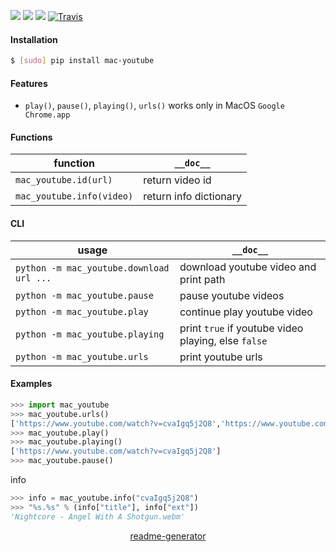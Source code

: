 <!--
https://pypi.org/project/readme-generator/
-->

[![](https://img.shields.io/badge/OS-MacOS-blue.svg?longCache=True)]()
[![](https://img.shields.io/pypi/pyversions/mac-youtube.svg?longCache=True)](https://pypi.org/project/mac-youtube/)
[![](https://img.shields.io/pypi/v/mac-youtube.svg?maxAge=3600)](https://pypi.org/project/mac-youtube/)
[![Travis](https://api.travis-ci.org/looking-for-a-job/mac-youtube.py.svg?branch=master)](https://travis-ci.org/looking-for-a-job/mac-youtube.py/)

#### Installation
```bash
$ [sudo] pip install mac-youtube
```

#### Features
+   `play()`, `pause()`, `playing()`, `urls()` works only in MacOS `Google Chrome.app`

#### Functions
function|`__doc__`
-|-
`mac_youtube.id(url)` |return video id
`mac_youtube.info(video)` |return info dictionary

#### CLI
usage|`__doc__`
-|-
`python -m mac_youtube.download url ...` |download youtube video and print path
`python -m mac_youtube.pause` |pause youtube videos
`python -m mac_youtube.play` |continue play youtube video
`python -m mac_youtube.playing` |print `true` if youtube video playing, else `false`
`python -m mac_youtube.urls` |print youtube urls

#### Examples
```python
>>> import mac_youtube
>>> mac_youtube.urls()
['https://www.youtube.com/watch?v=cvaIgq5j2Q8','https://www.youtube.com/watch?v=YrhYhI3L32c']
>>> mac_youtube.play()
>>> mac_youtube.playing()
['https://www.youtube.com/watch?v=cvaIgq5j2Q8']
>>> mac_youtube.pause()
```

info
```python
>>> info = mac_youtube.info("cvaIgq5j2Q8")
>>> "%s.%s" % (info["title"], info["ext"])
'Nightcore - Angel With A Shotgun.webm'
```

<p align="center">
    <a href="https://pypi.org/project/readme-generator/">readme-generator</a>
</p>